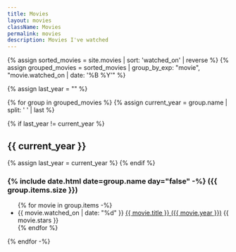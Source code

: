 ```yaml
---
title: Movies
layout: movies
className: Movies
permalink: movies
description: Movies I've watched
---
```


{% assign sorted_movies = site.movies | sort: 'watched_on' | reverse %}
{% assign grouped_movies = sorted_movies | group_by_exp: "movie", "movie.watched_on | date: '%B %Y'" %}

{% assign last_year = "" %} 

{% for group in grouped_movies %}
{% assign current_year = group.name | split: ' ' | last %} 

{% if last_year != current_year %}
<h2 class="Movie__year">{{ current_year }}</h2> 
{% assign last_year = current_year %} 
{% endif %}

<h3>{% include date.html date=group.name day="false" -%} ({{ group.items.size }})</h3>

<ul class="Movie__list">
{% for movie in group.items -%}
<li>
<span class="Movie__listDate">{{ movie.watched_on | date: "%d" }}</span>
<a href="https://letterboxd.com/javier/film/{{ movie.permalink }}">{{ movie.title }} ({{ movie.year }})</a>
<span>{{ movie.stars }}</span> 
</li>
{% endfor %}
</ul>
{% endfor -%}

